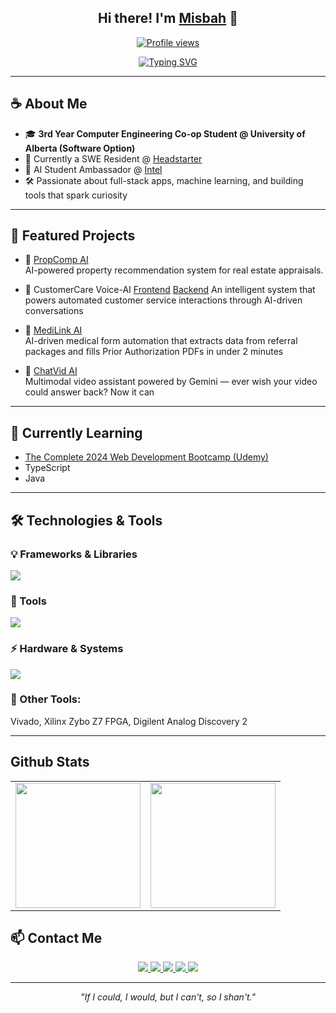 <!-- Hi there header -->
<h2 align="center">
  Hi there! I'm <a href="https://www.misbahan.com">Misbah</a> 👋
</h2>

<!-- Profile view badge -->
<p align="center">
  <a href="https://github.com/MisbahAN">
    <img src="https://komarev.com/ghpvc/?username=MisbahAN&color=blue" alt="Profile views" />
  </a>
</p>

<!-- Typing animation -->
<p align="center">
  <a href="https://git.io/typing-svg">
    <img src="https://readme-typing-svg.herokuapp.com?font=Fira+Code&duration=3000&pause=500&center=true&vCenter=true&width=435&lines=3rd+Year+Computer+Engineering+Student;SWE+Resident+@+Headstarter;AI+Student+Ambassador+@+Intel;Full+Stack+%2B+ML+Enthusiast" alt="Typing SVG" />
  </a>
</p>

---

## ☕ About Me

- 🎓 **3rd Year Computer Engineering Co-op Student @ University of Alberta (Software Option)**
- 🧠 Currently a SWE Resident @ [Headstarter](https://headstarter.co/)  
- 🤖 AI Student Ambassador @ [Intel](https://www.intel.com/)
- 🛠️ Passionate about full-stack apps, machine learning, and building tools that spark curiosity

---

## 🔧 Featured Projects

- 🏡 [PropComp AI](https://github.com/MisbahAN/PropComp-AI)  
  AI-powered property recommendation system for real estate appraisals.

- 🧠 CustomerCare Voice-AI [Frontend](https://github.com/MisbahAN/CustomerCare-VoiceAI-Frontend) [Backend](https://github.com/MisbahAN/CustomerCare-VoiceAI-Backend)
  An intelligent system that powers automated customer service interactions through AI-driven conversations

- 🏥 [MediLink AI](https://github.com/MisbahAN/MediLink-AI)  
  AI-driven medical form automation that extracts data from referral packages and fills Prior Authorization PDFs in under 2 minutes

- 🎥 [ChatVid AI](https://github.com/MisbahAN/ChatVid-AI)  
  Multimodal video assistant powered by Gemini — ever wish your video could answer back? Now it can

---

## 🌱 Currently Learning

- [The Complete 2024 Web Development Bootcamp (Udemy)](https://www.udemy.com/course/the-complete-web-development-bootcamp/)
- TypeScript
- Java

---

## 🛠️ Technologies & Tools

### 💡 Frameworks & Libraries
<p>
  <img src="https://skillicons.dev/icons?i=python,c,cpp,html,css,javascript,react,nodejs" />
</p>

### 🔧 Tools
<p>
  <img src="https://skillicons.dev/icons?i=git,github,vscode,vercel,pycharm,vivado" />
</p>

### ⚡ Hardware & Systems
<p>
  <img src="https://skillicons.dev/icons?i=arduino,raspberrypi" />
</p>

### 🧠 Other Tools: 
  Vivado, Xilinx Zybo Z7 FPGA, Digilent Analog Discovery 2

---

## Github Stats

<table style="border: none;">
  <tr>
    <td style="border: none;">
      <img src="https://github-readme-stats.vercel.app/api?username=MisbahAN&show_icons=true&theme=material-palenight&hide_border=true&bg_color=00000000" height="200px"/>
    </td>
    <td style="border: none;">
      <img src="https://github-readme-stats.vercel.app/api/top-langs/?username=MisbahAN&layout=compact&theme=material-palenight&hide_border=true&bg_color=00000000" height="200px"/>
    </td>
  </tr>
</table>

## 📫 Contact Me

<p align="center">
  <a href="mailto:misbahahmed2005@gmail.com">
    <img src="https://img.shields.io/badge/Gmail-D14836?style=for-the-badge&logo=gmail&logoColor=white" />
  </a>
  <a href="https://www.linkedin.com/in/misbahan/">
    <img src="https://img.shields.io/badge/LinkedIn-0077B5?style=for-the-badge&logo=linkedin&logoColor=white" />
  </a>
  <a href="https://github.com/MisbahAN">
    <img src="https://img.shields.io/badge/GitHub-000?style=for-the-badge&logo=github&logoColor=white" />
  </a>
  <a href="https://leetcode.com/u/MisbahAN/">
    <img src="https://img.shields.io/badge/LeetCode-FFA116?style=for-the-badge&logo=leetcode&logoColor=white" />
  </a>
  <a href="https://www.misbahan.com">
    <img src="https://img.shields.io/badge/Portfolio-24292e?style=for-the-badge&logo=vercel&logoColor=white" />
  </a>
</p>

---

<p align="center"><i>"If I could, I would, but I can't, so I shan't."</i></p>
